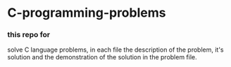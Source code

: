 # C-programming-problems

### this repo for

solve C language problems, in each file the description of the problem, it's solution and the demonstration of the solution in the problem file.
